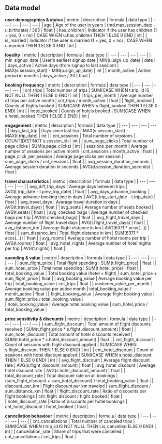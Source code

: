 ## Data model

**user demographics & status**
| metric | description | formula | data type |
| --- | --- | --- | --- |
| age | Age of the user in years | (md.max_session_date - u.birthdate) / 365 | float |
| has_children | Indicator if the user has children (1 = yes, 0 = no) | CASE WHEN u.has_children THEN 1 ELSE 0 END | int |
| is_married | Indicator if the user is married (1 = yes, 0 = no) | CASE WHEN u.married THEN 1 ELSE 0 END | int |

**loyality**
| metric | description | formula | data type |
| --- | --- | --- | --- |
| min_signup_date | User's earliest signup date | MIN(u.sign_up_date) | date |
| days_active | Active days (from signup to last session) | MAX(s.session_start) - MIN(u.sign_up_date) | int |
| month_active | Active period in months | days_active / 30 | float |

**booking frequency**
| metric | description | formula | data type |
| --- | --- | --- | --- |
| cnt_trips | Total number of trips | SUM(CASE WHEN t.trip_id IS NOT NULL THEN 1 ELSE 0 END) | int |
| trips_per_month | Average number of trips per active month | cnt_trips / month_active | float |
| flight_booked | Counts of flights booked | SUM(CASE WHEN s.flight_booked THEN 1 ELSE 0 END) | int |
| hotel_booked | Counts of hotels booked | SUM(CASE WHEN s.hotel_booked THEN 1 ELSE 0 END) | int |

**engagement**
| metric | description | formula | data type |
| --- | --- | --- | --- |
| days_last_trip | Days since last trip | MAX(s.session_start) - MAX(t.trip_date) | int |
| cnt_sessions | Total number of sessions | COUNT(DISTINCT s.session_id) | int |
| sum_page_clicks | Total number of page clicks | SUM(s.page_clicks) | int |
| sessions_per_month | Average number of sessions per active month | cnt_sessions / month_active | float |
| page_click_per_session | Average page clicks per session | sum_page_clicks / cnt_sessions | float |
| avg_session_duration_seconds | Average session duration in seconds | AVG(d.session_duration_seconds) | float |

**travel characteristics**
| metric | description | formula | data type |
| --- | --- | --- | --- |
| avg_diff_trip_days | Average days between trips | AVG(t.trip_date - t.prev_trip_date) | float |
| avg_days_advance_booking | Average advance booking time in days | AVG(t.trip_start_date - t.trip_date) | float |
| avg_travel_days | Average travel duration in days | AVG(t.travel_days) | float |
| avg_seats | Average number of seats booked | AVG(t.seats) | float |
| avg_checked_bags | Average number of checked bags per trip | AVG(t.checked_bags) | float |
| avg_flight_travel_days | Average number of flight travel days | AVG(t.flight_travel_days) | float |
| avg_distance_km | Average flight distance in km | AVG(6371 * acos(...)) | float |
| sum_distance_km | Total flight distance in km | SUM(6371 * acos(...)) | float |
| avg_rooms | Average number of hotel rooms per trip | AVG(t.rooms) | float |
| avg_hotel_nights | Average number of hotel nights per trip | AVG(t.nights) | float |

**spending & value**
| metric | description | formula | data type |
| --- | --- | --- | --- |
| sum_flight_price | Total flight spending | SUM(t.flight_price) | float |
| sum_hotel_price | Total hotel spending | SUM(t.hotel_price) | float |
| total_booking_value | Total booking value (hotel + flight) | sum_hotel_price + sum_flight_price | float |
| avg_booking_value | Average booking value per trip | total_booking_value / cnt_trips | float |
| customer_value_per_month | Average booking value per active month | total_booking_value / month_active | float |
| flight_booking_value | Average flight booking value | sum_flight_price / total_booking_value |  
| hotel_booking_value | Average hotel booking value | sum_hotel_price / total_booking_value |  

**price sensitivity & discounts**
| metric | description | formula | data type |
| --- | --- | --- | --- |
| sum_flight_discount | Total amount of flight discounts received | SUM(t.flight_price * s.flight_discount_amount) | float |
| sum_hotel_discount | Total amount of hotel discounts received | SUM(t.hotel_price * s.hotel_discount_amount) | float |
| cnt_flight_discount | Count of sessions with flight discount applied | SUM(CASE WHEN s.flight_discount THEN 1 ELSE 0 END) | int |
| cnt_hotel_discount | Count of sessions with hotel discount applied | SUM(CASE WHEN s.hotel_discount THEN 1 ELSE 0 END) | int |
| avg_flight_discount | Average flight discount rate | AVG(s.flight_discount_amount) | float |
| avg_hotel_discount | Average hotel discount rate | AVG(s.hotel_discount_amount) | float |
| total_discount_rate | Total discount rate on all bookings | (sum_flight_discount + sum_hotel_discount) / total_booking_value | float |
| discount_per_km | Flight discount per km traveled | sum_flight_discount / sum_distance_km | float |
| flight_discount_rate | Ratio of discounts per flight bookings | cnt_flight_discount / flight_booked | float |  
| hotel_discount_rate | Ratio of discounts per hotel bookings | cnt_hotel_discount / hotel_booked | float |

**cancellation behaviour**
| metric | description | formula | data type |
| --- | --- | --- | --- |
| cnt_cancellations | Total number of canceled trips | SUM(CASE WHEN t.trip_id IS NOT NULL THEN t.is_cancelled ELSE 0 END) | int |
| cancellation_rate | Share of trips that were cancelled | cnt_cancellations / cnt_trips | float |